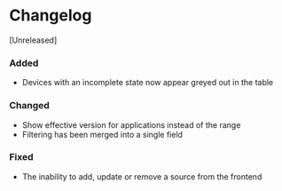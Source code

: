 # Changelog

[Unreleased]

### Added

- Devices with an incomplete state now appear greyed out in the table

### Changed

- Show effective version for applications instead of the range
- Filtering has been merged into a single field

### Fixed

- The inability to add, update or remove a source from the frontend
